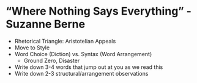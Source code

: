 # “Where Nothing Says Everything” - Suzanne Berne

- Rhetorical Triangle: Aristotelian Appeals
- Move to Style
- Word Choice (Diction) vs. Syntax (Word Arrangement)
    - Ground Zero, Disaster
- Write down 3-4 words that jump out at you as we read this
- Write down 2-3 structural/arrangement observations